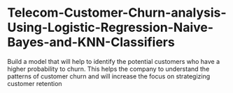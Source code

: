 # Telecom-Customer-Churn-analysis-Using-Logistic-Regression-Naive-Bayes-and-KNN-Classifiers
Build a model that will help to identify the potential customers who have a higher probability to churn. This helps the company to understand the patterns of customer churn and will increase the focus on strategizing customer retention
